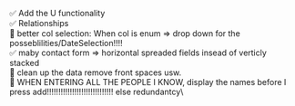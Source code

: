 :white_check_mark: Add the U functionality\
:white_check_mark: Relationships\
:white_square_button: better col selection: When col is enum => drop down for the posseblilities/DateSelection!!!!\
:white_check_mark: maby contact form => horizontal spreaded fields insead of verticly stacked\
:white_square_button: clean up the data remove front spaces usw.\
:white_square_button: WHEN ENTERING ALL THE PEOPLE I KNOW, display the names before I press add!!!!!!!!!!!!!!!!!!!!!!!!!!!!! else redundantcy\

